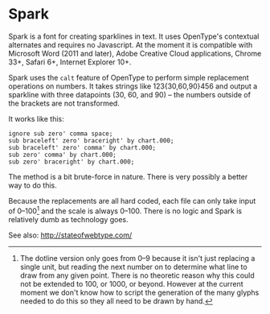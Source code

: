 # Spark

Spark is a font for creating sparklines in text. It uses OpenType's contextual alternates and requires no Javascript. At the moment it is compatible with Microsoft Word (2011 and later), Adobe Creative Cloud applications, Chrome 33+, Safari 6+, Internet Explorer 10+.

Spark uses the `calt` feature of OpenType to perform simple replacement operations on numbers. It takes strings like 123{30,60,90}456 and output a sparkline with three datapoints (30, 60, and 90) – the numbers outside of the brackets are not transformed.

It works like this:

```
ignore sub zero' comma space;
sub braceleft' zero' braceright' by chart.000;
sub braceleft' zero' comma' by chart.000;
sub zero' comma' by chart.000;
sub zero' braceright' by chart.000;
```

The method is a bit brute-force in nature. There is very possibly a better way to do this.

Because the replacements are all hard coded, each file can only take input of 0–100[^1] and the scale is always 0–100. There is no logic and Spark is relatively dumb as technology goes.

[^1]: The dotline version only goes from 0–9 because it isn't just replacing a single unit, but reading the next number on to determine what line to draw from any given point. There is no theoretic reason why this could not be extended to 100, or 1000, or beyond. However at the current moment we don't know how to script the generation of the many glyphs needed to do this so they all need to be drawn by hand.

See also: http://stateofwebtype.com/
